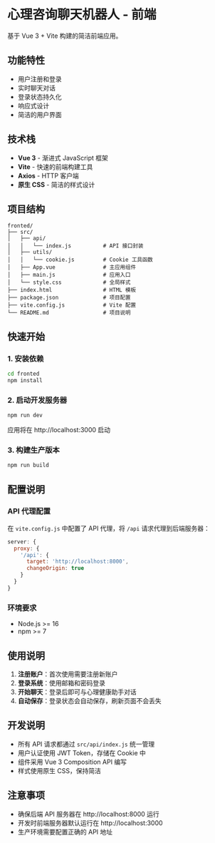 # 心理咨询聊天机器人 - 前端

基于 Vue 3 + Vite 构建的简洁前端应用。

## 功能特性

- 用户注册和登录
- 实时聊天对话
- 登录状态持久化
- 响应式设计
- 简洁的用户界面

## 技术栈

- **Vue 3** - 渐进式 JavaScript 框架
- **Vite** - 快速的前端构建工具
- **Axios** - HTTP 客户端
- **原生 CSS** - 简洁的样式设计

## 项目结构

```
fronted/
├── src/
│   ├── api/
│   │   └── index.js          # API 接口封装
│   ├── utils/
│   │   └── cookie.js         # Cookie 工具函数
│   ├── App.vue               # 主应用组件
│   ├── main.js               # 应用入口
│   └── style.css             # 全局样式
├── index.html                # HTML 模板
├── package.json              # 项目配置
├── vite.config.js            # Vite 配置
└── README.md                 # 项目说明
```

## 快速开始

### 1. 安装依赖

```bash
cd fronted
npm install
```

### 2. 启动开发服务器

```bash
npm run dev
```

应用将在 http://localhost:3000 启动

### 3. 构建生产版本

```bash
npm run build
```

## 配置说明

### API 代理配置

在 `vite.config.js` 中配置了 API 代理，将 `/api` 请求代理到后端服务器：

```javascript
server: {
  proxy: {
    '/api': {
      target: 'http://localhost:8000',
      changeOrigin: true
    }
  }
}
```

### 环境要求

- Node.js >= 16
- npm >= 7

## 使用说明

1. **注册账户**：首次使用需要注册新账户
2. **登录系统**：使用邮箱和密码登录
3. **开始聊天**：登录后即可与心理健康助手对话
4. **自动保存**：登录状态会自动保存，刷新页面不会丢失

## 开发说明

- 所有 API 请求都通过 `src/api/index.js` 统一管理
- 用户认证使用 JWT Token，存储在 Cookie 中
- 组件采用 Vue 3 Composition API 编写
- 样式使用原生 CSS，保持简洁

## 注意事项

- 确保后端 API 服务器在 http://localhost:8000 运行
- 开发时前端服务器默认运行在 http://localhost:3000
- 生产环境需要配置正确的 API 地址